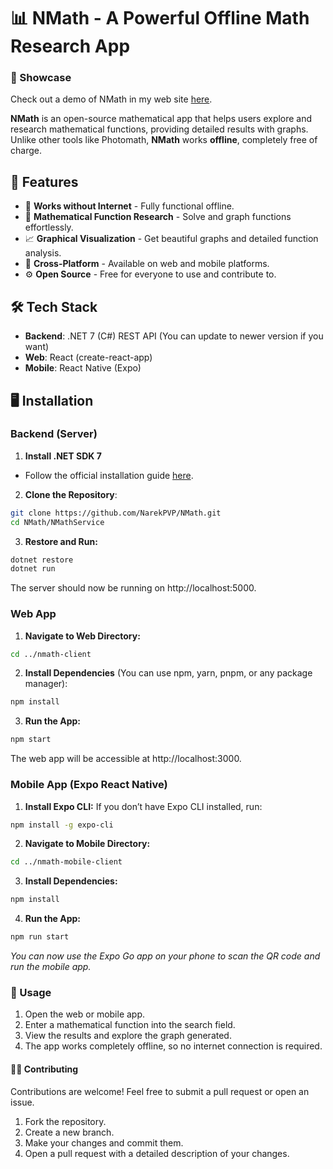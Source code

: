 # 📊 NMath - A Powerful Offline Math Research App

### 🎥 Showcase

Check out a demo of NMath in my web site [here](https://narekhovhannisyan.com/projects).

**NMath** is an open-source mathematical app that helps users explore and research mathematical functions, providing detailed results with graphs. Unlike other tools like Photomath, **NMath** works **offline**, completely free of charge.

## 🌟 Features

- 📶 **Works without Internet** - Fully functional offline.
- 🧮 **Mathematical Function Research** - Solve and graph functions effortlessly.
- 📈 **Graphical Visualization** - Get beautiful graphs and detailed function analysis.
- 🚀 **Cross-Platform** - Available on web and mobile platforms.
- ⚙️ **Open Source** - Free for everyone to use and contribute to.

## 🛠️ Tech Stack

- **Backend**: .NET 7 (C#) REST API (You can update to newer version if you want)
- **Web**: React (create-react-app)
- **Mobile**: React Native (Expo)

## 🖥️ Installation

### Backend (Server)

1. **Install .NET SDK 7**

- Follow the official installation guide [here](https://dotnet.microsoft.com/en-us/download/dotnet/7.0).

2. **Clone the Repository**:

```bash
git clone https://github.com/NarekPVP/NMath.git
cd NMath/NMathService
```

3. **Restore and Run:**

```bash
dotnet restore
dotnet run
```

The server should now be running on http://localhost:5000.

### Web App

1. **Navigate to Web Directory:**

```bash
cd ../nmath-client
```

2. **Install Dependencies** (You can use npm, yarn, pnpm, or any package manager):

```bash
npm install
```

3. **Run the App:**

```bash
npm start
```

The web app will be accessible at http://localhost:3000.

### Mobile App (Expo React Native)

1. **Install Expo CLI:**
   If you don’t have Expo CLI installed, run:

```bash
npm install -g expo-cli
```

2. **Navigate to Mobile Directory:**

```bash
cd ../nmath-mobile-client
```

3. **Install Dependencies:**

```bash
npm install
```

4. **Run the App:**

```bash
npm run start
```

_You can now use the Expo Go app on your phone to scan the QR code and run the mobile app._

### 🚀 Usage

1. Open the web or mobile app.
2. Enter a mathematical function into the search field.
3. View the results and explore the graph generated.
4. The app works completely offline, so no internet connection is required.

#### 🧑‍💻 **Contributing**

Contributions are welcome! Feel free to submit a pull request or open an issue.

1. Fork the repository.
2. Create a new branch.
3. Make your changes and commit them.
4. Open a pull request with a detailed description of your changes.
